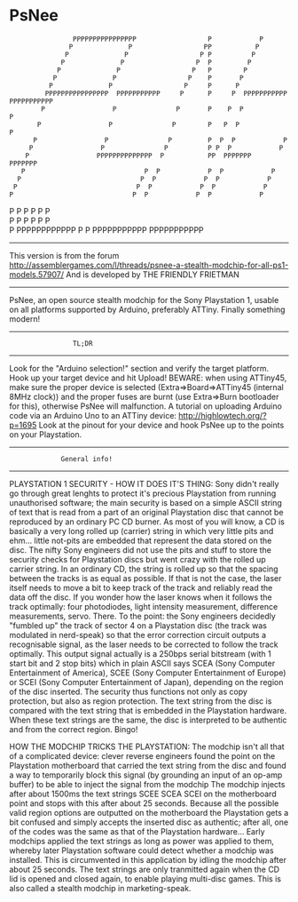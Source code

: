 # PsNee
                    PPPPPPPPPPPPPPPP                  P            P      
                   P              P                  PP           P        
                  P              P                  P P          P        
                 P              P                  P  P         P          
                P              P                  P   P        P          
               P              P                  P    P       P            
              P              P                  P     P      P            
             PPPPPPPPPPPPPPPP  PPPPPPPPPPP     P      P     P  PPPPPPPPPPP  PPPPPPPPPPP
            P                 P               P       P    P  P            P
           P                 P               P        P   P  P            P  
          P                 P               P         P  P  P            P  
         P                 P               P          P P  P            P    
        P                 PPPPPPPPPPPPPP  P           PP  PPPPPPP      PPPPPPP    
       P                              P  P            P  P            P      
      P                              P  P            P  P            P      
     P                              P  P            P  P            P        
    P                              P  P            P  P            P        
   P                              P  P            P  P            P      
  P                              P  P            P  P            P        
 P                   PPPPPPPPPPPP  P            P  PPPPPPPPPPP  PPPPPPPPPPP
 
--------------------------------------------------
This version is from the forum  
http://assemblergames.com/l/threads/psnee-a-stealth-modchip-for-all-ps1-models.57907/
And is developed by THE FRIENDLY FRIETMAN

--------------------------------------------------
PsNee, an open source stealth modchip for the Sony Playstation 1, usable on
all platforms supported by Arduino, preferably ATTiny. Finally something modern!
 
 
--------------------------------------------------
                    TL;DR
--------------------------------------------------
Look for the "Arduino selection!" section and verify the target platform. Hook up your target device and hit Upload!
BEWARE: when using ATTiny45, make sure the proper device is selected (Extra=>Board=>ATTiny45 (internal 8MHz clock))
and the proper fuses are burnt (use Extra=>Burn bootloader for this), otherwise PsNee will malfunction. A tutorial on
uploading Arduino code via an Arduino Uno to an ATTiny device: http://highlowtech.org/?p=1695
Look at the pinout for your device and hook PsNee up to the points on your Playstation.
 
 
--------------------------------------------------
                 General info!
--------------------------------------------------
PLAYSTATION 1 SECURITY - HOW IT DOES IT'S THING:
Sony didn't really go through great lenghts to protect it's precious Playstation
from running unauthorised software; the main security is based on a simple ASCII
string of text that is read from a part of an original Playstation disc that cannot
be reproduced by an ordinary PC CD burner.
As most of you will know, a CD is basically a very long rolled up (carrier) string in which very
little pits and ehm... little not-pits are embedded that represent the data stored on the disc.
The nifty Sony engineers did not use the pits and stuff to store the security checks for
Playstation discs but went crazy with the rolled up carrier string. In an ordinary CD, the
string is rolled up so that the spacing between the tracks is as equal as possible. If that
is not the case, the laser itself needs to move a bit to keep track of the track and
reliably read the data off the disc.
If you wonder how the laser knows when it follows the track optimally: four photodiodes, light
intensity measurement, difference measurements, servo. There.
To the point: the Sony engineers decidedly "fumbled up" the track of sector 4 on a Playstation
disc (the track was modulated in nerd-speak) so that the error correction circuit outputs a
recognisable signal, as the laser needs to be corrected to follow the track optimally.
This output signal actually is a 250bps serial bitstream (with 1 start bit and 2 stop bits) which
in plain ASCII says SCEA (Sony Computer Entertainment of America), SCEE (Sony Computer Entertainment
of Europe) or SCEI (Sony Computer Entertainment of Japan), depending on the region of the disc inserted.
The security thus functions not only as copy protection, but also as region protection.
The text string from the disc is compared with the text string that is embedded in the Playstation
hardware. When these text strings are the same, the disc is interpreted to be authentic and from
the correct region. Bingo!
 
HOW THE MODCHIP TRICKS THE PLAYSTATION:
The modchip isn't all that of a complicated device: clever reverse engineers found the point on the
Playstation motherboard that carried the text string from the disc and found a way to temporarily block
this signal (by grounding an input of an op-amp buffer) to be able to inject the signal from the modchip
The modchip injects after about 1500ms the text strings SCEE SCEA SCEI on the motherboard point and stops
with this after about 25 seconds. Because all the possible valid region options are outputted on the
motherboard the Playstation gets a bit confused and simply accepts the inserted disc as authentic; after all,
one of the codes was the same as that of the Playstation hardware...
Early modchips applied the text strings as long as power was applied to them, whereby later Playstation
software could detect whether a modchip was installed. This is circumvented in this application by idling the
modchip after about 25 seconds. The text strings are only tranmitted again when the CD lid is opened and closed
again, to enable playing multi-disc games. This is also called a stealth modchip in marketing-speak.
